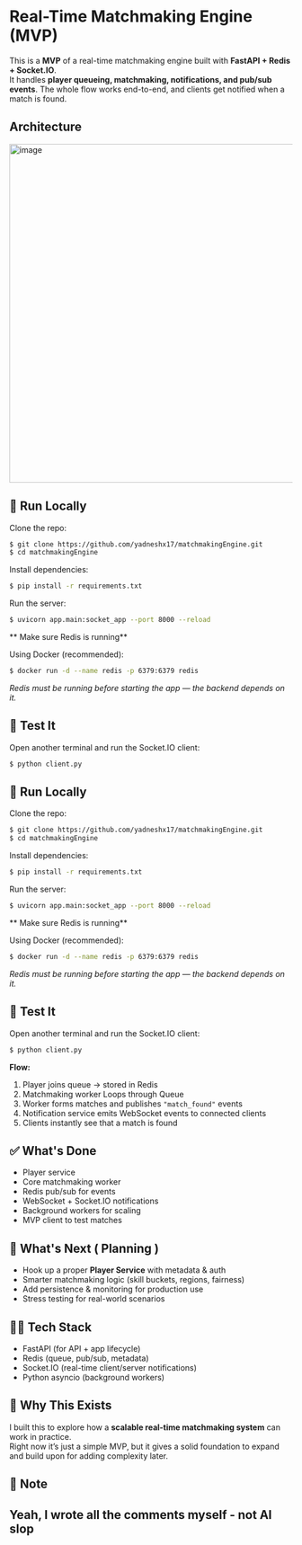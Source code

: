 # Real-Time Matchmaking Engine (MVP)

This is a **MVP** of a real-time matchmaking engine built with **FastAPI + Redis + Socket.IO**.  
It handles **player queueing, matchmaking, notifications, and pub/sub events**. The whole flow works end-to-end, and clients get notified when a match is found.  


## Architecture
<img width="963" height="603" alt="image" src="https://github.com/user-attachments/assets/5107e059-50f3-42b0-aed4-559cf541b62a" />

## 🧰 Run Locally

Clone the repo:

```bash
$ git clone https://github.com/yadneshx17/matchmakingEngine.git
$ cd matchmakingEngine
```

Install dependencies:

```bash
$ pip install -r requirements.txt
```

Run the server:

```bash
$ uvicorn app.main:socket_app --port 8000 --reload
```
**  Make sure Redis is running**

Using Docker (recommended):
```bash
$ docker run -d --name redis -p 6379:6379 redis
```
*Redis must be running before starting the app — the backend depends on it.*


## 🧪 Test It

Open another terminal and run the Socket.IO client:

```py
$ python client.py    
```


## 🧰 Run Locally

Clone the repo:

```bash
$ git clone https://github.com/yadneshx17/matchmakingEngine.git
$ cd matchmakingEngine
```

Install dependencies:

```bash
$ pip install -r requirements.txt
```

Run the server:

```bash
$ uvicorn app.main:socket_app --port 8000 --reload
```
**  Make sure Redis is running**

Using Docker (recommended):
```bash
$ docker run -d --name redis -p 6379:6379 redis
```
*Redis must be running before starting the app — the backend depends on it.*


## 🧪 Test It

Open another terminal and run the Socket.IO client:

```py
$ python client.py    
```

**Flow:**
1. Player joins queue → stored in Redis  
2. Matchmaking worker Loops through Queue  
3. Worker forms matches and publishes `"match_found"` events  
4. Notification service emits WebSocket events to connected clients  
5. Clients instantly see that a match is found

## ✅ What's Done
- Player service
- Core matchmaking worker  
- Redis pub/sub for events  
- WebSocket + Socket.IO notifications  
- Background workers for scaling  
- MVP client to test matches  

## 🚧 What's Next ( Planning )
- Hook up a proper **Player Service** with metadata & auth  
- Smarter matchmaking logic (skill buckets, regions, fairness)  
- Add persistence & monitoring for production use  
- Stress testing for real-world scenarios  

## 🧑‍💻 Tech Stack
- FastAPI (for API + app lifecycle)  
- Redis (queue, pub/sub, metadata)  
- Socket.IO (real-time client/server notifications)  
- Python asyncio (background workers)  

## 🎯 Why This Exists
I built this to explore how a **scalable real-time matchmaking system** can work in practice.  
Right now it’s just a simple MVP, but it gives a solid foundation to expand and build upon for adding complexity later.


## 📝 Note
Yeah, I wrote all the comments myself - **not AI slop**
---
